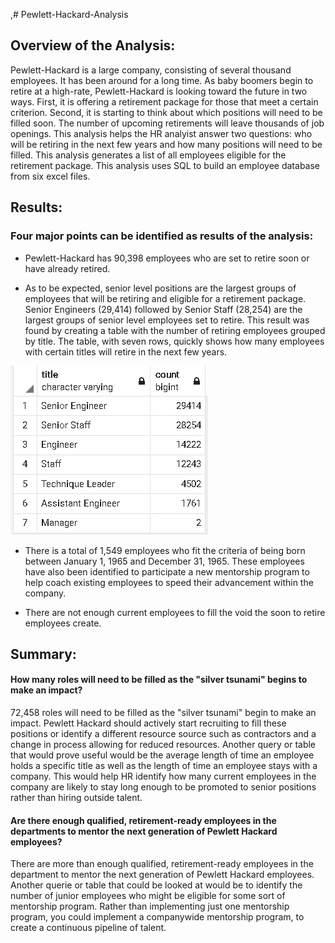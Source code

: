 ,# Pewlett-Hackard-Analysis

## Overview of the Analysis:
  
Pewlett-Hackard is a large company, consisting of several thousand employees.  It has been around for a long time.  As baby boomers begin to retire at a high-rate, Pewlett-Hackard is looking toward the future in two ways.  First, it is offering a retirement package for those that meet a certain criterion.  Second, it is starting to think about which positions will need to be filled soon.  The number of upcoming retirements will leave thousands of job openings.  This analysis helps the HR analyist answer two questions: who will be retiring in the next few years and how many positions will need to be filled.  This analysis generates a list of all employees eligible for the retirement package.  This analysis uses SQL to build an employee database from six excel files.  

## Results:

### Four major points can be identified as results of the analysis:
- Pewlett-Hackard has 90,398 employees who are set to retire soon or have already retired.

- As to be expected, senior level positions are the largest groups of employees that will be retiring and eligible for a retirement package.  Senior Engineers (29,414) followed by Senior Staff (28,254) are the largest groups of senior level employees set to retire.  This result was found by creating a table with the number of retiring employees grouped by title.  The table, with seven rows, quickly shows how many employees with certain titles will retire in the next few years.

<img src="https://github.com/jennfrbrown/Pewlett-Hackard-Analysis/blob/master/ReadMe%20Images/Retirement_Titles_Table.PNG">

- There is a total of 1,549 employees who fit the criteria of being born between January 1, 1965 and December 31, 1965.  These employees have also been identified to participate a new mentorship program to help coach existing employees to speed their advancement within the company.

- There are not enough current employees to fill the void the soon to retire employees create.


## Summary:

#### How many roles will need to be filled as the "silver tsunami" begins to make an impact?
72,458 roles will need to be filled as the "silver tsunami" begin to make an impact.  Pewlett Hackard should actively start recruiting to fill these positions or identify a different  resource source such as contractors and a change in process allowing for reduced resources.  Another query or table that would prove useful would be the average length of time an employee holds a specific title as well as the length of time an employee stays with a company.  This would help HR identify how many current employees in the company are likely to stay long enough to be promoted to senior positions rather than hiring outside talent.

#### Are there enough qualified, retirement-ready employees in the departments to mentor the next generation of Pewlett Hackard employees?
 
There are more than enough qualified, retirement-ready employees in the department to mentor the next generation of Pewlett Hackard employees.  Another querie or table that could be looked at would be to identify the number of junior employees who might be eligible for some sort of mentorship program.  Rather than implementing just one mentorship program, you could implement a companywide mentorship program, to create a continuous pipeline of talent.
